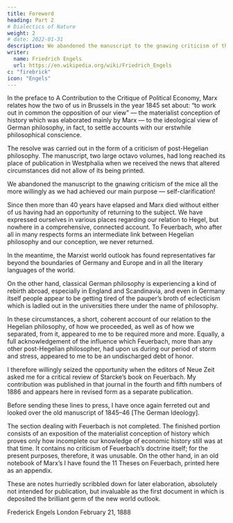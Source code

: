 ```yaml
---
title: Foreword
heading: Part 2
# Dialectics of Nature
weight: 2
# date: 2022-01-31
description: We abandoned the manuscript to the gnawing criticism of the mice all the more willingly as we had achieved our main purpose
writer:
  name: Friedrich Engels
  url: https://en.wikipedia.org/wiki/Friedrich_Engels
c: "firebrick"
icon: "Engels"
---
```

 
<!-- published in Berlin, 1859,  -->
In the preface to A Contribution to the Critique of Political Economy, Marx relates how the two of us in Brussels in the year 1845 set about: “to work out in common the opposition of our view” — the materialist conception of history which was elaborated mainly by Marx — to the ideological view of German philosophy, in fact, to settle accounts with our erstwhile philosophical conscience. 

The resolve was carried out in the form of a criticism of post-Hegelian philosophy. The manuscript, two large octavo volumes, had long reached its place of publication in Westphalia when we received the news that altered circumstances did not allow of its being printed. 

We abandoned the manuscript to the gnawing criticism of the mice all the more willingly as we had achieved our main purpose — self-clarification!

Since then more than 40 years have elapsed and Marx died without either of us having had an opportunity of returning to the subject. We have expressed ourselves in various places regarding our relation to Hegel, but nowhere in a comprehensive, connected account. To Feuerbach, who after all in many respects forms an intermediate link between Hegelian philosophy and our conception, we never returned.

In the meantime, the Marxist world outlook has found representatives far beyond the boundaries of Germany and Europe and in all the literary languages of the world. 

On the other hand, classical German philosophy is experiencing a kind of rebirth abroad, especially in England and Scandinavia, and even in Germany itself people appear to be getting tired of the pauper’s broth of eclecticism which is ladled out in the universities there under the name of philosophy.

In these circumstances, a short, coherent account of our relation to the Hegelian philosophy, of how we proceeded, as well as of how we separated, from it, appeared to me to be required more and more. Equally, a full acknowledgement of the influence which Feuerbach, more than any other post-Hegelian philosopher, had upon us during our period of storm and stress, appeared to me to be an undischarged debt of honor. 

I therefore willingly seized the opportunity when the editors of Neue Zeit asked me for a critical review of Starcke’s book on Feuerbach. My contribution was published in that journal in the fourth and fifth numbers of 1886 and appears here in revised form as a separate publication.

Before sending these lines to press, I have once again ferreted out and looked over the old manuscript of 1845–46 [The German Ideology].

The section dealing with Feuerbach is not completed. The finished portion consists of an exposition of the materialist conception of history which proves only how incomplete our knowledge of economic history still was at that time. It contains no criticism of Feuerbach’s doctrine itself; for the present purposes, therefore, it was unusable. On the other hand, in an old notebook of Marx’s I have found the 11 Theses on Feuerbach, printed here as an appendix.

These are notes hurriedly scribbled down for later elaboration, absolutely not intended for publication, but invaluable as the first document in which is deposited the brilliant germ of the new world outlook.

Frederick Engels
London
February 21, 1888
